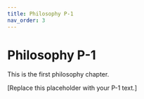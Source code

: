 ```yaml
---
title: Philosophy P-1
nav_order: 3
---
```


# Philosophy P-1

This is the first philosophy chapter.

[Replace this placeholder with your P-1 text.]

